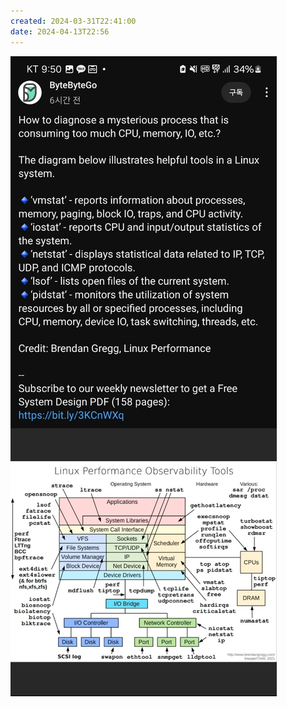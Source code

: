 ```yaml
---
created: 2024-03-31T22:41:00
date: 2024-04-13T22:56
---
```

![Pasted image 20240220131636](real-resource-image/Pasted%20image%2020240220131636.png)